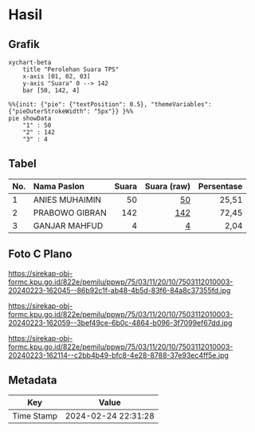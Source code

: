 # Hasil

## Grafik

```mermaid
xychart-beta
    title "Perolehan Suara TPS"
    x-axis [01, 02, 03]
    y-axis "Suara" 0 --> 142
    bar [50, 142, 4]
```

```mermaid
%%{init: {"pie": {"textPosition": 0.5}, "themeVariables": {"pieOuterStrokeWidth": "5px"}} }%%
pie showData
    "1" : 50
    "2" : 142
    "3" : 4
```

## Tabel

| No. | Nama Paslon    | Suara | Suara (raw) | Persentase |
|:--- |:-------------- | -----:| -----------:| ----------:|
| 1   | ANIES MUHAIMIN | 50    | [50][p-1]   | 25,51      |
| 2   | PRABOWO GIBRAN | 142   | [142][p-2]  | 72,45      |
| 3   | GANJAR MAHFUD  | 4     | [4][p-3]    | 2,04       |


[p-1]: https://github.com/gigit-pemilu/pemilu-2024-75-gorontalo/blob/main/pilpres/hitung-suara/sub/75-gorontalo/sub/03-bone-bolango/sub/11-suwawa-timur/sub/2010-pangi/sub/003-tps/sub/paslon-1.txt
[p-2]: https://github.com/gigit-pemilu/pemilu-2024-75-gorontalo/blob/main/pilpres/hitung-suara/sub/75-gorontalo/sub/03-bone-bolango/sub/11-suwawa-timur/sub/2010-pangi/sub/003-tps/sub/paslon-2.txt
[p-3]: https://github.com/gigit-pemilu/pemilu-2024-75-gorontalo/blob/main/pilpres/hitung-suara/sub/75-gorontalo/sub/03-bone-bolango/sub/11-suwawa-timur/sub/2010-pangi/sub/003-tps/sub/paslon-3.txt

## Foto C Plano

https://sirekap-obj-formc.kpu.go.id/822e/pemilu/ppwp/75/03/11/20/10/7503112010003-20240223-162045--86b92c1f-ab48-4b5d-83f6-84a8c37355fd.jpg

https://sirekap-obj-formc.kpu.go.id/822e/pemilu/ppwp/75/03/11/20/10/7503112010003-20240223-162059--3bef49ce-6b0c-4864-b096-3f7099ef67dd.jpg

https://sirekap-obj-formc.kpu.go.id/822e/pemilu/ppwp/75/03/11/20/10/7503112010003-20240223-162114--c2bb4b49-bfc8-4e28-8788-37e93ec4ff5e.jpg


## Metadata

| Key        | Value               |
| ---------- | ------------------- |
| Time Stamp | 2024-02-24 22:31:28 |



